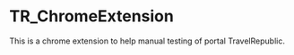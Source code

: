 TR_ChromeExtension
==================

This is a chrome extension to help manual testing of portal TravelRepublic.
